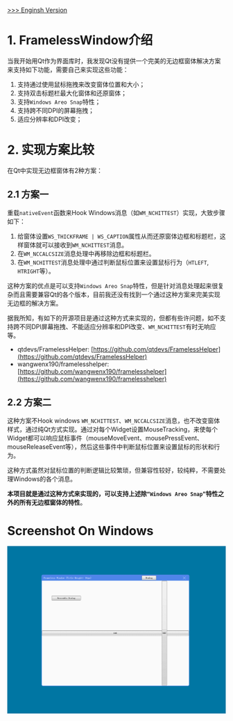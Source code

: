 [>>> Enginsh Version](README.md)

# 1. FramelessWindow介绍
当我开始用Qt作为界面库时，我发现Qt没有提供一个完美的无边框窗体解决方案来支持如下功能，需要自己来实现这些功能：
1. 支持通过使用鼠标拖拽来改变窗体位置和大小；
2. 支持双击标题栏最大化窗体和还原窗体；
3. 支持`Windows Areo Snap`特性；
4. 支持跨不同DPI的屏幕拖拽；
5. 适应分辨率和DPI改变；

# 2. 实现方案比较

在Qt中实现无边框窗体有2种方案：

## 2.1 方案一
重载`nativeEvent`函数来Hook Windows消息（如`WM_NCHITTEST`）实现，大致步骤如下：
1. 给窗体设置`WS_THICKFRAME | WS_CAPTION`属性从而还原窗体边框和标题栏，这样窗体就可以接收到`WM_NCHITTEST`消息。
2. 在`WM_NCCALCSIZE`消息处理中再移除边框和标题栏。
3. 在`WM_NCHITTEST`消息处理中通过判断鼠标位置来设置鼠标行为（`HTLEFT`, `HTRIGHT`等）。

这种方案的优点是可以支持`Windows Areo Snap`特性，但是针对消息处理起来很复杂而且需要兼容Qt的各个版本，目前我还没有找到一个通过这种方案来完美实现无边框的解决方案。

据我所知，有如下的开源项目是通过这种方式来实现的，但都有些许问题，如不支持跨不同DPI屏幕拖拽、不能适应分辨率和DPI改变、`WM_NCHITTEST`有时无响应等。

- qtdevs/FramelessHelper: [https://github.com/qtdevs/FramelessHelper](https://github.com/qtdevs/FramelessHelper)
- wangwenx190/framelesshelper: [https://github.com/wangwenx190/framelesshelper](https://github.com/wangwenx190/framelesshelper)

## 2.2 方案二

这种方案不Hook windows `WM_NCHITTEST`、`WM_NCCALCSIZE`消息，也不改变窗体样式，通过纯Qt方式实现。通过对每个Widget设置MouseTracking，来使每个Widget都可以响应鼠标事件（mouseMoveEvent、mousePressEvent、mouseReleaseEvent等），然后这些事件中判断鼠标位置来设置鼠标的形状和行为。

这种方式虽然对鼠标位置的判断逻辑比较繁琐，但兼容性较好，较纯粹，不需要处理Windows的各个消息。

**本项目就是通过这种方式来实现的，可以支持上述除`“Windows Areo Snap”`特性之外的所有无边框窗体的特性**。

# Screenshot On Windows
![screenshot on windows](frameless.gif)
